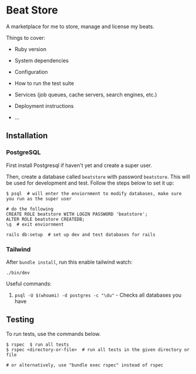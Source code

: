 # Beat Store
A marketplace for me to store, manage and license my beats.

Things to cover:

* Ruby version

* System dependencies

* Configuration

* How to run the test suite

* Services (job queues, cache servers, search engines, etc.)

* Deployment instructions

* ...

## Installation

### PostgreSQL
First install Postgresql if haven't yet and create a super user.

Then, create a database called `beatstore` with password `beatstore`. This will be used for development and test.
Follow the steps below to set it up:

```
$ psql  # will enter the enviornment to modify databases, make sure you run as the super user

# do the following
CREATE ROLE beatstore WITH LOGIN PASSWORD 'beatstore';
ALTER ROLE beatstore CREATEDB;
\q  # exit enviornment

rails db:setup  # set up dev and test databases for rails
```

### Tailwind
After `bundle install`, run this enable tailwind watch:
```
./bin/dev
```

Useful commands:
1. `psql -U $(whoami) -d postgres -c "\du"` - Checks all databases you have


## Testing
To run tests, use the commands below.
```
$ rspec  $ run all tests
$ rspec <directory-or-file>  # run all tests in the given directory or file

# or alternatively, use "bundle exec rspec" instead of rspec
```
